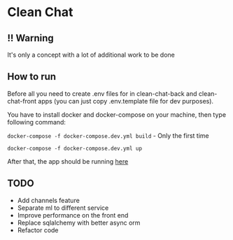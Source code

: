 # Clean Chat
## !! Warning
It's only a concept with a lot of additional work to be done

## How to run
Before all you need to create .env files for in clean-chat-back and clean-chat-front 
apps (you can just copy .env.template file for dev purposes).

You have to install docker and docker-compose on your machine,
then type following command:

```docker-compose -f docker-compose.dev.yml build``` - Only the first time

```docker-compose -f docker-compose.dev.yml up```

After that, the app should be running [here](http://localhost:5173)

## TODO
- Add channels feature
- Separate ml to different service
- Improve performance on the front end
- Replace sqlalchemy with better async orm
- Refactor code
